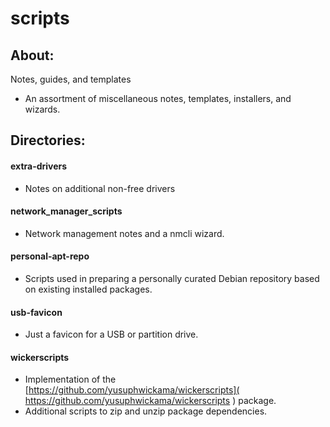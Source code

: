 # scripts

## About:

Notes, guides, and templates

* An assortment of miscellaneous notes, templates, installers, and wizards.

## Directories:

#### extra-drivers

* Notes on additional non-free drivers

#### network_manager_scripts

* Network management notes and a nmcli wizard.

#### personal-apt-repo

* Scripts used in preparing a personally curated Debian repository based on existing installed packages.

#### usb-favicon

* Just a favicon for a USB or partition drive.

#### wickerscripts

* Implementation of the [https://github.com/yusuphwickama/wickerscripts]( https://github.com/yusuphwickama/wickerscripts ) package.
* Additional scripts to zip and unzip package dependencies.
